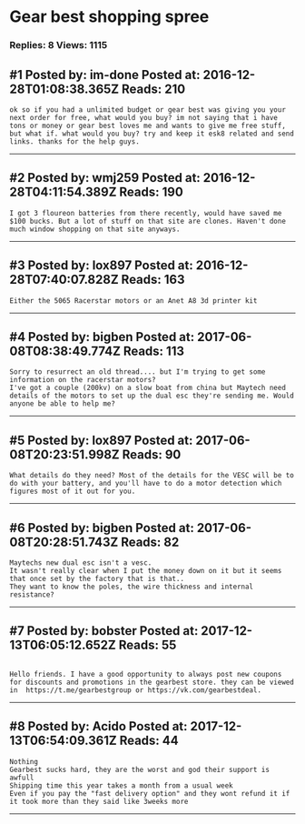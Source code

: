 # Gear best shopping spree

### Replies: 8 Views: 1115

## \#1 Posted by: im-done Posted at: 2016-12-28T01:08:38.365Z Reads: 210

```
ok so if you had a unlimited budget or gear best was giving you your next order for free, what would you buy? im not saying that i have tons or money or gear best loves me and wants to give me free stuff, but what if. what would you buy? try and keep it esk8 related and send links. thanks for the help guys.
```

---
## \#2 Posted by: wmj259 Posted at: 2016-12-28T04:11:54.389Z Reads: 190

```
I got 3 floureon batteries from there recently, would have saved me $100 bucks. But a lot of stuff on that site are clones. Haven't done much window shopping on that site anyways.
```

---
## \#3 Posted by: lox897 Posted at: 2016-12-28T07:40:07.828Z Reads: 163

```
Either the 5065 Racerstar motors or an Anet A8 3d printer kit
```

---
## \#4 Posted by: bigben Posted at: 2017-06-08T08:38:49.774Z Reads: 113

```
Sorry to resurrect an old thread.... but I'm trying to get some information on the racerstar motors? 
I've got a couple (200kv) on a slow boat from china but Maytech need details of the motors to set up the dual esc they're sending me. Would anyone be able to help me?
```

---
## \#5 Posted by: lox897 Posted at: 2017-06-08T20:23:51.998Z Reads: 90

```
What details do they need? Most of the details for the VESC will be to do with your battery, and you'll have to do a motor detection which figures most of it out for you.
```

---
## \#6 Posted by: bigben Posted at: 2017-06-08T20:28:51.743Z Reads: 82

```
Maytechs new dual esc isn't a vesc. 
It wasn't really clear when I put the money down on it but it seems that once set by the factory that is that..
They want to know the poles, the wire thickness and internal resistance?
```

---
## \#7 Posted by: bobster Posted at: 2017-12-13T06:05:12.652Z Reads: 55

```

Hello friends. I have a good opportunity to always post new coupons for discounts and promotions in the gearbest store. they can be viewed in  https://t.me/gearbestgroup or https://vk.com/gearbestdeal.
```

---
## \#8 Posted by: Acido Posted at: 2017-12-13T06:54:09.361Z Reads: 44

```
Nothing
Gearbest sucks hard, they are the worst and god their support is awfull
Shipping time this year takes a month from a usual week
Even if you pay the "fast delivery option" and they wont refund it if it took more than they said like 3weeks more
```

---
